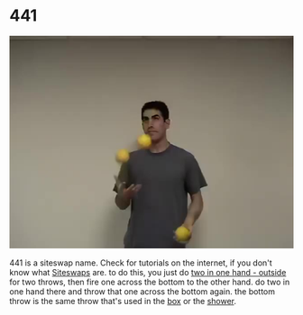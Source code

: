 # 441

![441](/site/videos/poster/441.jpg)

441 is a siteswap name. Check for tutorials on the internet, if you don't know what [Siteswaps](http://en.wikipedia.org/wiki/siteswap) are. to do this, you just do [two in one hand - outside](/site/en/twoinonehand-outside/README.md) for two throws, then fire one across the bottom to the other hand. do two in one hand there and throw that one across the bottom again. the bottom throw is the same throw that's used in the [box](/site/en/box/README.md) or the [shower](/site/en/shower/README.md).

